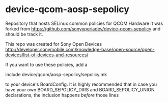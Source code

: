 # device-qcom-aosp-sepolicy

Repository that hosts SELinux common policies for QCOM Hardware
It was forked from https://github.com/sonyxperiadev/device-qcom-sepolicy
and should be track it.

This repo was created for Sony Open Devices
http://developer.sonymobile.com/knowledge-base/open-source/open-devices/list-of-devices-and-resources/

If you want to use these policies, add a

include device/qcom/aosp-sepolicy/sepolicy.mk

to your device's BoardConfig. It is highly recommended that in case
you have your own BOARD_SEPOLICY_DIRS and BOARD_SEPOLICY_UNION declarations,
the inclusion happens _before_ those lines

